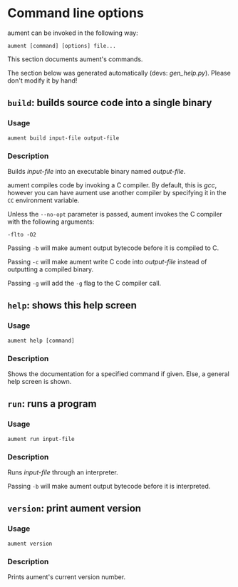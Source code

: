 # Command line options

aument can be invoked in the following way:

```
aument [command] [options] file...
```

This section documents aument's commands.

The section below was generated automatically (devs: *gen_help.py*).
Please don't modify it by hand!

## `build`: builds source code into a single binary

### Usage

```
aument build input-file output-file
```

### Description

Builds *input-file* into an executable binary named *output-file*.

aument compiles code by invoking a C compiler. By default, this is *gcc*,
however you can have aument use another compiler by specifying it in
the `CC` environment variable.

Unless the `--no-opt` parameter is passed, aument invokes the C compiler
with the following arguments:

```
-flto -O2
```

Passing `-b` will make aument output bytecode before it is compiled to C.

Passing `-c` will make aument write C code into *output-file* instead
of outputting a compiled binary.

Passing `-g` will add the `-g` flag to the C compiler call.

## `help`: shows this help screen

### Usage

```
aument help [command]
```

### Description

Shows the documentation for a specified command if given.
Else, a general help screen is shown.

## `run`: runs a program

### Usage

```
aument run input-file
```

### Description

Runs *input-file* through an interpreter.

Passing `-b` will make aument output bytecode before it is interpreted.

## `version`: print aument version

### Usage

```
aument version 
```

### Description

Prints aument's current version number.

